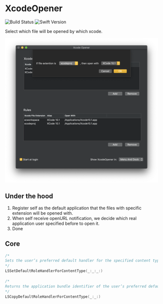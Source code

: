 # XcodeOpener

![Build Status](https://travis-ci.com/hechen/XcodeOpener.svg?token=Aw3UYkgL7wqnoAxxGJbb&branch=master)  ![Swift Version](https://img.shields.io/badge/Swift-4.2-F16D39.svg?style=flat)

Select which file will be opened by which xcode.

![Main Interface](.assets/Main.png)


## Under the hood

1. Register self as the default application that the files with specific extension will be opened with.
2. When self receive openURL notification, we decide which real application user specified before to open it.
3. Done


## Core

``` Swift
/*
Sets the user’s preferred default handler for the specified content type in the specified roles.
*/
LSSetDefaultRoleHandlerForContentType(_:_:_:)

/*
Returns the application bundle identifier of the user’s preferred default handler for the specified content type with the specified role.
*/
LSCopyDefaultRoleHandlerForContentType(_:_:)
```
